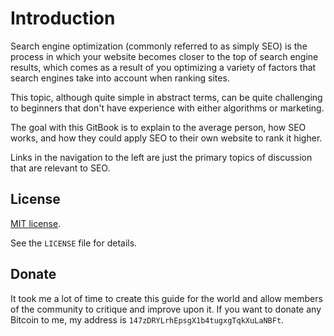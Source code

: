 # Introduction

Search engine optimization \(commonly referred to as simply SEO\) is the process in which your website becomes closer to the top of search engine results, which comes as a result of you optimizing a variety of factors that search engines take into account when ranking sites.

This topic, although quite simple in abstract terms, can be quite challenging to beginners that don't have experience with either algorithms or marketing.

The goal with this GitBook is to explain to the average person, how SEO works, and how they could apply SEO to their own website to rank it higher.

Links in the navigation to the left are just the primary topics of discussion that are relevant to SEO.

## License

[MIT license](https://opensource.org/licenses/MIT).

See the `LICENSE` file for details.

## Donate

It took me a lot of time to create this guide for the world and allow members of the community to critique and improve upon it. If you want to donate any Bitcoin to me, my address is `147zDRYLrhEpsgX1b4tugxgTqkXuLaNBFt`.

